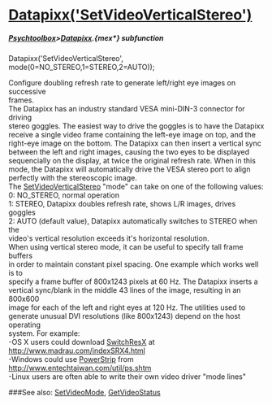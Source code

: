 # [Datapixx('SetVideoVerticalStereo')](Datapixx-SetVideoVerticalStereo) 
##### [Psychtoolbox](Psychtoolbox)>[Datapixx](Datapixx).{mex*} subfunction

Datapixx('SetVideoVerticalStereo', mode(0=NO_STEREO,1=STEREO,2=AUTO));

Configure doubling refresh rate to generate left/right eye images on successive  
frames.  
The Datapixx has an industry standard VESA mini-DIN-3 connector for driving  
stereo goggles. The easiest way to drive the goggles is to have the Datapixx  
receive a single video frame containing the left-eye image on top, and the  
right-eye image on the bottom. The Datapixx can then insert a vertical sync  
between the left and right images, causing the two eyes to be displayed  
sequencially on the display, at twice the original refresh rate. When in this  
mode, the Datapixx will automatically drive the VESA stereo port to align  
perfectly with the stereoscopic image.  
The [SetVideoVerticalStereo](SetVideoVerticalStereo) "mode" can take on one of the following values:  
   0: NO\_STEREO, normal operation  
   1: STEREO, Datapixx doubles refresh rate, shows L/R images, drives goggles  
   2: AUTO (default value), Datapixx automatically switches to STEREO when the  
video's vertical resolution exceeds it's horizontal resolution.  
When using vertical stereo mode, it can be useful to specify tall frame buffers  
in order to maintain constant pixel spacing. One example which works well is to  
specify a frame buffer of 800x1243 pixels at 60 Hz. The Datapixx inserts a  
vertical sync/blank in the middle 43 lines of the image, resulting in an 800x600  
image for each of the left and right eyes at 120 Hz. The utilities used to  
generate unusual DVI resolutions (like 800x1243) depend on the host operating  
system.  For example:  
   -OS X users could download [SwitchResX](SwitchResX) at http://www.madrau.com/indexSRX4.html  
   -Windows could use [PowerStrip](PowerStrip) from http://www.entechtaiwan.com/util/ps.shtm  
   -Linux users are often able to write their own video driver "mode lines"  
  


###See also:
[SetVideoMode](Datapixx-SetVideoMode), [GetVideoStatus](Datapixx-GetVideoStatus)
